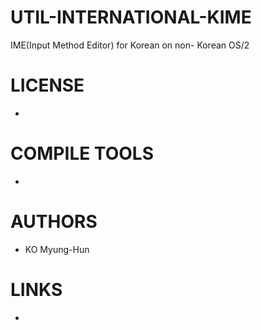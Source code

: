 UTIL-INTERNATIONAL-KIME
=======================

IME(Input Method Editor) for Korean on non- Korean OS/2

LICENSE
===============
* 

COMPILE TOOLS
===============
* 

AUTHORS
===============
* KO Myung-Hun 

LINKS
===============
* 
